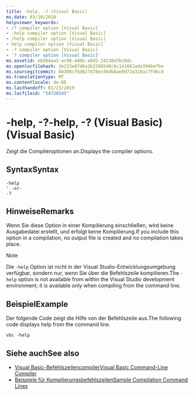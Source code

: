 ```yaml
---
title: -help, -? (Visual Basic)
ms.date: 03/10/2018
helpviewer_keywords:
- /? compiler option [Visual Basic]
- -help compiler option [Visual Basic]
- /help compiler option [Visual Basic]
- help compiler option [Visual Basic]
- -? compiler option [Visual Basic]
- '? compiler option [Visual Basic]'
ms.assetid: eb984aa5-ac98-4d0b-a0d2-24238d7bc8dc
ms.openlocfilehash: 3e213e87d6a1b2288548c6c141661ada3946efbe
ms.sourcegitcommit: 6b308cf6d627d78ee36dbbae8972a310ac7fd6c8
ms.translationtype: MT
ms.contentlocale: de-DE
ms.lasthandoff: 01/23/2019
ms.locfileid: "54726545"
---
```

# <a name="-help---visual-basic"></a><span data-ttu-id="8b27c-103">-help, -?</span><span class="sxs-lookup"><span data-stu-id="8b27c-103">-help, -?</span></span> <span data-ttu-id="8b27c-104">(Visual Basic)</span><span class="sxs-lookup"><span data-stu-id="8b27c-104">(Visual Basic)</span></span>
<span data-ttu-id="8b27c-105">Zeigt die Compileroptionen an.</span><span class="sxs-lookup"><span data-stu-id="8b27c-105">Displays the compiler options.</span></span>  
  
## <a name="syntax"></a><span data-ttu-id="8b27c-106">Syntax</span><span class="sxs-lookup"><span data-stu-id="8b27c-106">Syntax</span></span>  
  
```  
-help  
' -or-  
-?  
```  
  
## <a name="remarks"></a><span data-ttu-id="8b27c-107">Hinweise</span><span class="sxs-lookup"><span data-stu-id="8b27c-107">Remarks</span></span>  
 <span data-ttu-id="8b27c-108">Wenn Sie diese Option in einer Kompilierung einschließen, wird keine Ausgabedatei erstellt, und erfolgt keine Kompilierung.</span><span class="sxs-lookup"><span data-stu-id="8b27c-108">If you include this option in a compilation, no output file is created and no compilation takes place.</span></span>  
  
> [!NOTE]
>  <span data-ttu-id="8b27c-109">Die `-help` Option ist nicht in der Visual Studio-Entwicklungsumgebung verfügbar, sondern nur, wenn Sie über die Befehlszeile kompilieren.</span><span class="sxs-lookup"><span data-stu-id="8b27c-109">The `-help` option is not available from within the Visual Studio development environment; it is available only when compiling from the command line.</span></span>  
  
## <a name="example"></a><span data-ttu-id="8b27c-110">Beispiel</span><span class="sxs-lookup"><span data-stu-id="8b27c-110">Example</span></span>  
 <span data-ttu-id="8b27c-111">Der folgende Code zeigt die Hilfe von der Befehlszeile aus.</span><span class="sxs-lookup"><span data-stu-id="8b27c-111">The following code displays help from the command line.</span></span>  
  
```  
vbc -help  
```  
  
## <a name="see-also"></a><span data-ttu-id="8b27c-112">Siehe auch</span><span class="sxs-lookup"><span data-stu-id="8b27c-112">See also</span></span>
- [<span data-ttu-id="8b27c-113">Visual Basic-Befehlszeilencompiler</span><span class="sxs-lookup"><span data-stu-id="8b27c-113">Visual Basic Command-Line Compiler</span></span>](../../../visual-basic/reference/command-line-compiler/index.md)
- [<span data-ttu-id="8b27c-114">Beispiele für Kompilierungsbefehlszeilen</span><span class="sxs-lookup"><span data-stu-id="8b27c-114">Sample Compilation Command Lines</span></span>](../../../visual-basic/reference/command-line-compiler/sample-compilation-command-lines.md)
